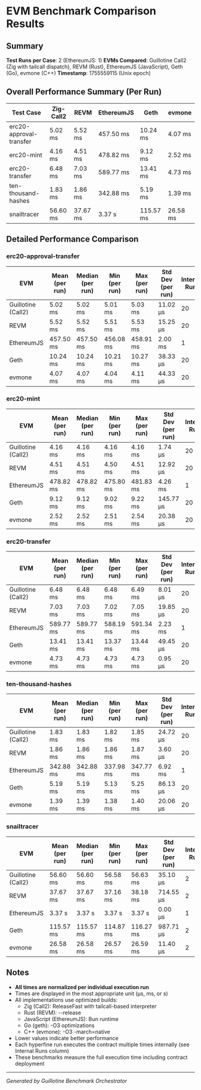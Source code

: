 # EVM Benchmark Comparison Results

## Summary

**Test Runs per Case**: 2 (EthereumJS: 1)
**EVMs Compared**: Guillotine Call2 (Zig with tailcall dispatch), REVM (Rust), EthereumJS (JavaScript), Geth (Go), evmone (C++)
**Timestamp**: 1755559115 (Unix epoch)

## Overall Performance Summary (Per Run)

| Test Case | Zig-Call2 | REVM | EthereumJS | Geth | evmone |
|-----------|-----------|------|------------|------|--------|
| erc20-approval-transfer   | 5.02 ms | 5.52 ms | 457.50 ms | 10.24 ms | 4.07 ms |
| erc20-mint                | 4.16 ms | 4.51 ms | 478.82 ms | 9.12 ms | 2.52 ms |
| erc20-transfer            | 6.48 ms | 7.03 ms | 589.77 ms | 13.41 ms | 4.73 ms |
| ten-thousand-hashes       | 1.83 ms | 1.86 ms | 342.88 ms | 5.19 ms | 1.39 ms |
| snailtracer               | 56.60 ms | 37.67 ms | 3.37 s | 115.57 ms | 26.58 ms |

## Detailed Performance Comparison

### erc20-approval-transfer

| EVM | Mean (per run) | Median (per run) | Min (per run) | Max (per run) | Std Dev (per run) | Internal Runs |
|-----|----------------|------------------|---------------|---------------|-------------------|---------------|
| Guillotine (Call2) | 5.02 ms | 5.02 ms | 5.01 ms | 5.03 ms | 11.02 μs |            20 |
| REVM        | 5.52 ms | 5.52 ms | 5.51 ms | 5.53 ms | 15.25 μs |            20 |
| EthereumJS  | 457.50 ms | 457.50 ms | 456.08 ms | 458.91 ms | 2.00 ms |             1 |
| Geth        | 10.24 ms | 10.24 ms | 10.21 ms | 10.27 ms | 38.33 μs |            20 |
| evmone      | 4.07 ms | 4.07 ms | 4.04 ms | 4.11 ms | 44.33 μs |            20 |

### erc20-mint

| EVM | Mean (per run) | Median (per run) | Min (per run) | Max (per run) | Std Dev (per run) | Internal Runs |
|-----|----------------|------------------|---------------|---------------|-------------------|---------------|
| Guillotine (Call2) | 4.16 ms | 4.16 ms | 4.16 ms | 4.16 ms | 1.74 μs |            20 |
| REVM        | 4.51 ms | 4.51 ms | 4.50 ms | 4.51 ms | 12.92 μs |            20 |
| EthereumJS  | 478.82 ms | 478.82 ms | 475.80 ms | 481.83 ms | 4.26 ms |             1 |
| Geth        | 9.12 ms | 9.12 ms | 9.02 ms | 9.22 ms | 145.77 μs |            20 |
| evmone      | 2.52 ms | 2.52 ms | 2.51 ms | 2.54 ms | 20.38 μs |            20 |

### erc20-transfer

| EVM | Mean (per run) | Median (per run) | Min (per run) | Max (per run) | Std Dev (per run) | Internal Runs |
|-----|----------------|------------------|---------------|---------------|-------------------|---------------|
| Guillotine (Call2) | 6.48 ms | 6.48 ms | 6.48 ms | 6.49 ms | 8.01 μs |            20 |
| REVM        | 7.03 ms | 7.03 ms | 7.02 ms | 7.05 ms | 19.85 μs |            20 |
| EthereumJS  | 589.77 ms | 589.77 ms | 588.19 ms | 591.34 ms | 2.23 ms |             1 |
| Geth        | 13.41 ms | 13.41 ms | 13.37 ms | 13.44 ms | 49.45 μs |            20 |
| evmone      | 4.73 ms | 4.73 ms | 4.73 ms | 4.73 ms | 0.95 μs |            20 |

### ten-thousand-hashes

| EVM | Mean (per run) | Median (per run) | Min (per run) | Max (per run) | Std Dev (per run) | Internal Runs |
|-----|----------------|------------------|---------------|---------------|-------------------|---------------|
| Guillotine (Call2) | 1.83 ms | 1.83 ms | 1.82 ms | 1.85 ms | 24.72 μs |            20 |
| REVM        | 1.86 ms | 1.86 ms | 1.86 ms | 1.87 ms | 3.60 μs |            20 |
| EthereumJS  | 342.88 ms | 342.88 ms | 337.98 ms | 347.77 ms | 6.92 ms |             1 |
| Geth        | 5.19 ms | 5.19 ms | 5.13 ms | 5.25 ms | 86.13 μs |            20 |
| evmone      | 1.39 ms | 1.39 ms | 1.38 ms | 1.40 ms | 20.06 μs |            20 |

### snailtracer

| EVM | Mean (per run) | Median (per run) | Min (per run) | Max (per run) | Std Dev (per run) | Internal Runs |
|-----|----------------|------------------|---------------|---------------|-------------------|---------------|
| Guillotine (Call2) | 56.60 ms | 56.60 ms | 56.58 ms | 56.63 ms | 35.10 μs |             2 |
| REVM        | 37.67 ms | 37.67 ms | 37.16 ms | 38.18 ms | 714.55 μs |             2 |
| EthereumJS  | 3.37 s | 3.37 s | 3.37 s | 3.37 s | 0.00 μs |             1 |
| Geth        | 115.57 ms | 115.57 ms | 114.87 ms | 116.27 ms | 987.71 μs |             2 |
| evmone      | 26.58 ms | 26.58 ms | 26.57 ms | 26.59 ms | 11.40 μs |             2 |


## Notes

- **All times are normalized per individual execution run**
- Times are displayed in the most appropriate unit (μs, ms, or s)
- All implementations use optimized builds:
  - Zig (Call2): ReleaseFast with tailcall-based interpreter
  - Rust (REVM): --release
  - JavaScript (EthereumJS): Bun runtime
  - Go (geth): -O3 optimizations
  - C++ (evmone): -O3 -march=native
- Lower values indicate better performance
- Each hyperfine run executes the contract multiple times internally (see Internal Runs column)
- These benchmarks measure the full execution time including contract deployment

---

*Generated by Guillotine Benchmark Orchestrator*
